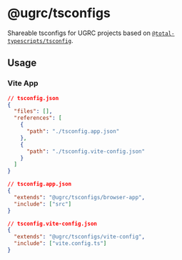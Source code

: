 # @ugrc/tsconfigs

Shareable tsconfigs for UGRC projects based on [`@total-typescripts/tsconfig`](https://github.com/total-typescript/tsconfig).

## Usage

### Vite App

```json
// tsconfig.json
{
  "files": [],
  "references": [
    {
      "path": "./tsconfig.app.json"
    },
    {
      "path": "./tsconfig.vite-config.json"
    }
  ]
}

// tsconfig.app.json
{
  "extends": "@ugrc/tsconfigs/browser-app",
  "include": ["src"]
}

// tsconfig.vite-config.json
{
  "extends": "@ugrc/tsconfigs/vite-config",
  "include": ["vite.config.ts"]
}
```
